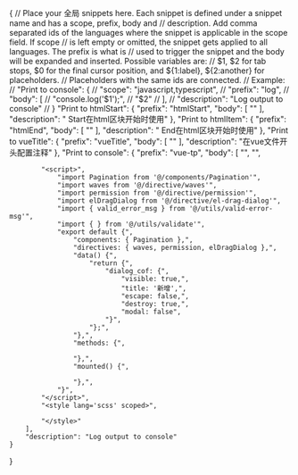 {
	// Place your 全局 snippets here. Each snippet is defined under a snippet name and has a scope, prefix, body and 
	// description. Add comma separated ids of the languages where the snippet is applicable in the scope field. If scope 
	// is left empty or omitted, the snippet gets applied to all languages. The prefix is what is 
	// used to trigger the snippet and the body will be expanded and inserted. Possible variables are: 
	// $1, $2 for tab stops, $0 for the final cursor position, and ${1:label}, ${2:another} for placeholders. 
	// Placeholders with the same ids are connected.
	// Example:
	// "Print to console": {
	// 	"scope": "javascript,typescript",
	// 	"prefix": "log",
	// 	"body": [
	// 		"console.log('$1');",
	// 		"$2"
	// 	],
	// 	"description": "Log output to console"
	// }
	"Print to htmlStart": {
		"prefix": "htmlStart",
		"body": [
			"<!-- $0start @date:${CURRENT_YEAR}-${CURRENT_MONTH}-${CURRENT_DATE} ${CURRENT_HOUR}:${CURRENT_MINUTE}:${CURRENT_SECOND} @author: 谭人杰 !-->"
		],
		"description": " Start在html区块开始时使用"
	},
	"Print to htmlItem": {
		"prefix": "htmlEnd",
		"body": [
			"<!-- $0end @date:${CURRENT_YEAR}-${CURRENT_MONTH}-${CURRENT_DATE} ${CURRENT_HOUR}:${CURRENT_MINUTE}:${CURRENT_SECOND} @author: 谭人杰 !-->"
		],
		"description": " End在html区块开始时使用"
	},
	"Print to vueTitle": {
		"prefix": "vueTitle",
		"body": [
			"<!-- ",
			" * @description: ",
			" * @fileName: ${TM_FILENAME} ",
			" * @author: 谭人杰 ",
			" * @date: ${CURRENT_YEAR}-${CURRENT_MONTH}-${CURRENT_DATE} ${CURRENT_HOUR}:${CURRENT_MINUTE}:${CURRENT_SECOND}",
			" * @后台人员: $1 ",
			"!-->"
		],
		"description": "在vue文件开头配置注释"
	},
	"Print to console": {
		"prefix": "vue-tp",
		"body": [
			"<!-- ",
			" * @description: ",
			" * @fileName: ${TM_FILENAME} ",
			" * @author: 谭人杰 ",
			" * @date: ${CURRENT_YEAR}-${CURRENT_MONTH}-${CURRENT_DATE} ${CURRENT_HOUR}:${CURRENT_MINUTE}:${CURRENT_SECOND}",
			" * @后台人员: $1 ",
			"!-->",
			"<template>",
				"<div class=''>",
					"<el-dialog v-el-drag-dialog :visible.sync='dialog_cof.visible' :title='dialog_cof.title'",
						":destroy-on-close='dialog_cof.destroy' :close-on-click-modal='dialog_cof.modal'>",
					"</el-dialog>",
				"</div>",
			"</template>",

			"<script>",
				"import Pagination from '@/components/Pagination'",
				"import waves from '@/directive/waves'",
				"import permission from '@/directive/permission'",
				"import elDragDialog from '@/directive/el-drag-dialog'",
				"import { valid_error_msg } from '@/utils/valid-error-msg'",
				"import { } from '@/utils/validate'",
				"export default {",
					"components: { Pagination },",
					"directives: { waves, permission, elDragDialog },",
					"data() {",
						"return {",
							"dialog_cof: {",
								"visible: true,",
								"title: '新增',",
								"escape: false,",
								"destroy: true,",
								"modal: false",
							"}",
						"};",
					"},",
					"methods: {",

					"},",
					"mounted() {",

					"},",
				"}",
			"</script>",
			"<style lang='scss' scoped>",

			"</style>"
		],
		"description": "Log output to console"
	}
}